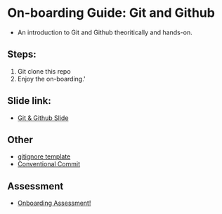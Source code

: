 # On-boarding Guide: Git and Github
- An introduction to Git and Github theoritically and hands-on.

## Steps:
1. Git clone this repo
2. Enjoy the on-boarding.'

## Slide link:
- [Git & Github Slide](https://docs.google.com/presentation/d/1ghl2ZfrQpg8ZmEJUIL4NIGrLVlMQloWwL-EB3DQ5Ur0/edit?usp=sharing)

## Other
- [gitignore template](https://github.com/github/gitignore)
- [Conventional Commit](https://www.conventionalcommits.org/en/v1.0.0/)

## Assessment
- [Onboarding Assessment!](https://github.com/INVOKE-Analytics/onb_assignment)
